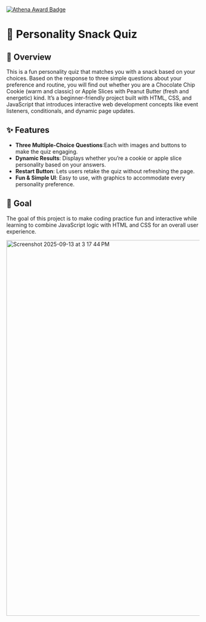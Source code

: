 [![Athena Award Badge](https://img.shields.io/endpoint?url=https%3A%2F%2Faward.athena.hackclub.com%2Fapi%2Fbadge)](https://award.athena.hackclub.com?utm_source=readme)

# 🍪 Personality Snack Quiz

## 📖 Overview

This is a fun personality quiz that matches you with a snack based on your choices. Based on the response to three simple questions about your preference and routine, you will find out whether you are a Chocolate Chip Cookie (warm and classic) or Apple Slices with Peanut Butter (fresh and energetic) kind.
It’s a beginner-friendly project built with HTML, CSS, and JavaScript that introduces interactive web development concepts like event listeners, conditionals, and dynamic page updates.

## ✨ Features

* **Three Multiple-Choice Questions**:Each with images and buttons to make the quiz engaging.
* **Dynamic Results**: Displays whether you’re a cookie or apple slice personality based on your answers.
* **Restart Button**: Lets users retake the quiz without refreshing the page.
* **Fun & Simple UI**: Easy to use, with graphics to accommodate every personality preference.


## 🎯 Goal

The goal of this project is to make coding practice fun and interactive while learning to combine JavaScript logic with HTML and CSS for an overall user experience.


<img width="1710" height="978" alt="Screenshot 2025-09-13 at 3 17 44 PM" src="https://github.com/user-attachments/assets/32f7593d-4831-4289-b52e-7924b8f69312" />


